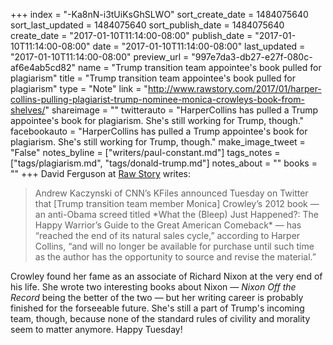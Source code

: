 +++
index = "-Ka8nN-i3tUiKsGhSLWO"
sort_create_date = 1484075640
sort_last_updated = 1484075640
sort_publish_date = 1484075640
create_date = "2017-01-10T11:14:00-08:00"
publish_date = "2017-01-10T11:14:00-08:00"
date = "2017-01-10T11:14:00-08:00"
last_updated = "2017-01-10T11:14:00-08:00"
preview_url = "997e7da3-db27-e27f-080c-af6e4ab5cd82"
name = "Trump transition team appointee's book pulled for plagiarism"
title = "Trump transition team appointee's book pulled for plagiarism"
type = "Note"
link = "http://www.rawstory.com/2017/01/harper-collins-pulling-plagiarist-trump-nominee-monica-crowleys-book-from-shelves/"
shareimage = ""
twitterauto = "HarperCollins has pulled a Trump appointee's book for plagiarism. She's still working for Trump, though."
facebookauto = "HarperCollins has pulled a Trump appointee's book for plagiarism. She's still working for Trump, though."
make_image_tweet = "False"
notes_byline = ["writers/paul-constant.md"]
tags_notes = ["tags/plagiarism.md", "tags/donald-trump.md"]
notes_about = ""
books = ""
+++
David Ferguson at [Raw Story](http://www.rawstory.com/2017/01/harper-collins-pulling-plagiarist-trump-nominee-monica-crowleys-book-from-shelves/) writes:

<blockquote>Andrew Kaczynski of CNN’s KFiles announced Tuesday on Twitter that [Trump transition team member Monica] Crowley’s 2012 book — an anti-Obama screed titled *What the (Bleep) Just Happened?: The Happy Warrior’s Guide to the Great American Comeback* — has “reached the end of its natural sales cycle,” according to Harper Collins, “and will no longer be available for purchase until such time as the author has the opportunity to source and revise the material.”</blockquote>

Crowley found her fame as an associate of Richard Nixon at the very end of his life. She wrote two interesting books about Nixon — *Nixon Off the Record* being the better of the two — but her writing career is probably finished for the forseeable future. She's still a part of Trump's incoming team, though, because none of the standard rules of civility and morality seem to matter anymore. Happy Tuesday!